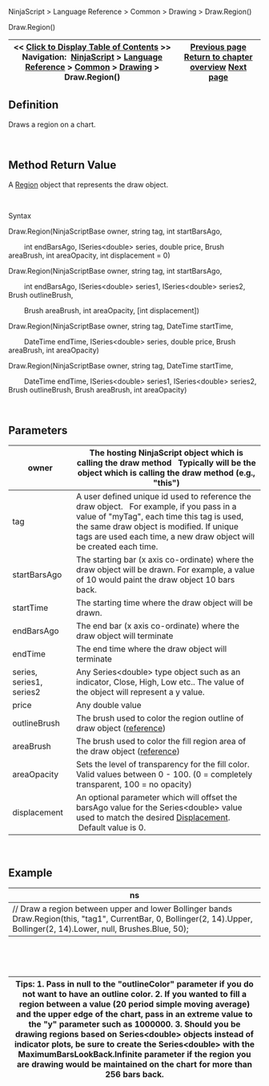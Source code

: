 ﻿


NinjaScript \> Language Reference \> Common \> Drawing \> Draw.Region()






















Draw.Region()







| \<\< [Click to Display Table of Contents](draw_region.md) \>\> **Navigation:**     [NinjaScript](ninjascript-1.md) \> [Language Reference](language_reference_wip-1.md) \> [Common](common-1.md) \> [Drawing](drawing-1.md) \> Draw.Region() | [Previous page](rectangle-1.md) [Return to chapter overview](drawing-1.md) [Next page](region-1.md) |
| --- | --- |











## Definition


Draws a region on a chart.


 


## Method Return Value


A [Region](region-1.md) object that represents the draw object.


 


Syntax


Draw.Region(NinjaScriptBase owner, string tag, int startBarsAgo,  

         int endBarsAgo, ISeries\<double\> series, double price, Brush areaBrush, int areaOpacity, int displacement \= 0)  

Draw.Region(NinjaScriptBase owner, string tag, int startBarsAgo,  

         int endBarsAgo, ISeries\<double\> series1, ISeries\<double\> series2, Brush outlineBrush,  

         Brush areaBrush, int areaOpacity, \[int displacement])  

Draw.Region(NinjaScriptBase owner, string tag, DateTime startTime,  

         DateTime endTime, ISeries\<double\> series, double price, Brush areaBrush, int areaOpacity)  

Draw.Region(NinjaScriptBase owner, string tag, DateTime startTime,  

         DateTime endTime, ISeries\<double\> series1, ISeries\<double\> series2, Brush outlineBrush, Brush areaBrush, int areaOpacity)


 


## Parameters




| owner | The hosting NinjaScript object which is calling the draw method   Typically will be the object which is calling the draw method (e.g., "this") |
| --- | --- |
| tag | A user defined unique id used to reference the draw object.    For example, if you pass in a value of "myTag", each time this tag is used, the same draw object is modified. If unique tags are used each time, a new draw object will be created each time. |
| startBarsAgo | The starting bar (x axis co\-ordinate) where the draw object will be drawn. For example, a value of 10 would paint the draw object 10 bars back. |
| startTime | The starting time where the draw object will be drawn. |
| endBarsAgo | The end bar (x axis co\-ordinate) where the draw object will terminate |
| endTime | The end time where the draw object will terminate |
| series, series1, series2 | Any Series\<double\> type object such as an indicator, Close, High, Low etc.. The value of the object will represent a y value. |
| price | Any double value |
| outlineBrush | The brush used to color the region outline of draw object ([reference](https://msdn.microsoft.com/en-us/library/system.windows.media.brushes%28v=vs.110%29.aspx)) |
| areaBrush | The brush used to color the fill region area of the draw object ([reference](https://msdn.microsoft.com/en-us/library/system.windows.media.brushes%28v=vs.110%29.aspx)) |
| areaOpacity | Sets the level of transparency for the fill color. Valid values between 0 \- 100\. (0 \= completely transparent, 100 \= no opacity) |
| displacement | An optional parameter which will offset the barsAgo value for the Series\<double\> value used to match the desired [Displacement](displacement-1.md).  Default value is 0\. |



 


## 


## Example




| ns |
| --- |
| // Draw a region between upper and lower Bollinger bands Draw.Region(this, "tag1", CurrentBar, 0, Bollinger(2, 14).Upper, Bollinger(2, 14).Lower, null, Brushes.Blue, 50); |



 


 




| Tips: 1\. Pass in null to the "outlineColor" parameter if you do not want to have an outline color.  2\. If you wanted to fill a region between a value (20 period simple moving average) and the upper edge of the chart, pass in an extreme value to the "y" parameter such as 1000000\. 3\. Should you be drawing regions based on Series\<double\> objects instead of indicator plots, be sure to create the Series\<double\> with the MaximumBarsLookBack.Infinite parameter if the region you are drawing would be maintained on the chart for more than 256 bars back. |
| --- |









